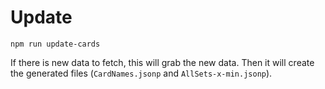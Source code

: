 # Update

`npm run update-cards`

If there is new data to fetch, this will grab the new data.  Then it will create the generated files (`CardNames.jsonp` and `AllSets-x-min.jsonp`).
